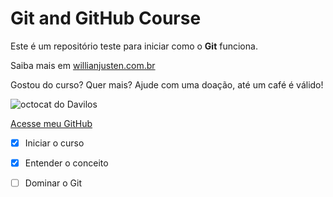 # Git and GitHub Course

Este é um repositório teste para iniciar como o **Git** funciona.

Saiba mais em [willianjusten.com.br](http://willianjusten.com.br)

Gostou do curso? Quer mais? Ajude com uma doação, até um café é válido!

![octocat do Davilos](https://user-images.githubusercontent.com/88559560/161111248-0d05b3a3-2d0c-4f95-a8bf-93fa8a1dd887.png)

[Acesse meu GitHub](https://github.com/davilos)

- [x] Iniciar o curso
- [x] Entender o conceito
- [ ] Dominar o Git

